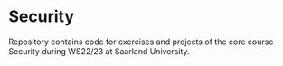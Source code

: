 # Security
Repository contains code for exercises and projects of the core course Security during WS22/23 at Saarland University.
